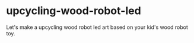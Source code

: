 # upcycling-wood-robot-led
Let's make a upcycling wood robot led art based on your kid's wood robot toy.
